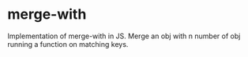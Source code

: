 merge-with
==========

Implementation of merge-with in JS. Merge an obj with n number of obj running a function on matching keys.

